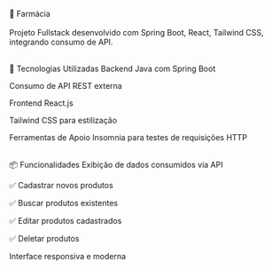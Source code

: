 
💊 Farmácia <br> <br>
Projeto Fullstack desenvolvido com Spring Boot, React, Tailwind CSS, integrando consumo de API. <br> <br>

🚀 Tecnologias Utilizadas
Backend
Java com Spring Boot

Consumo de API REST externa

Frontend
React.js

Tailwind CSS para estilização

Ferramentas de Apoio
Insomnia para testes de requisições HTTP <br> <br>

📦 Funcionalidades
 Exibição de dados consumidos via API
 
✅ Cadastrar novos produtos

✅ Buscar produtos existentes

✅ Editar produtos cadastrados

✅ Deletar produtos


 Interface responsiva e moderna <br> <br>

